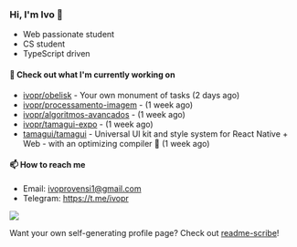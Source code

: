 ### Hi, I'm Ivo 👋

* Web passionate student
* CS student
* TypeScript driven

#### 👷 Check out what I'm currently working on

- [ivopr/obelisk](https://github.com/ivopr/obelisk) - Your own monument of tasks (2 days ago)
- [ivopr/processamento-imagem](https://github.com/ivopr/processamento-imagem) -  (1 week ago)
- [ivopr/algoritmos-avancados](https://github.com/ivopr/algoritmos-avancados) -  (1 week ago)
- [ivopr/tamagui-expo](https://github.com/ivopr/tamagui-expo) -  (1 week ago)
- [tamagui/tamagui](https://github.com/tamagui/tamagui) - Universal UI kit and style system for React Native &#43; Web - with an optimizing compiler 🚄 (1 week ago)

#### 📫 How to reach me

- Email: [ivoprovensi1@gmail.com](mailto://ivoprovensi1@gmail.com)
- Telegram: https://t.me/ivopr

![](https://github-readme-stats.vercel.app/api/top-langs/?username=ivopr&layout=compact&theme=react)

Want your own self-generating profile page? Check out [readme-scribe](https://github.com/muesli/readme-scribe)!
